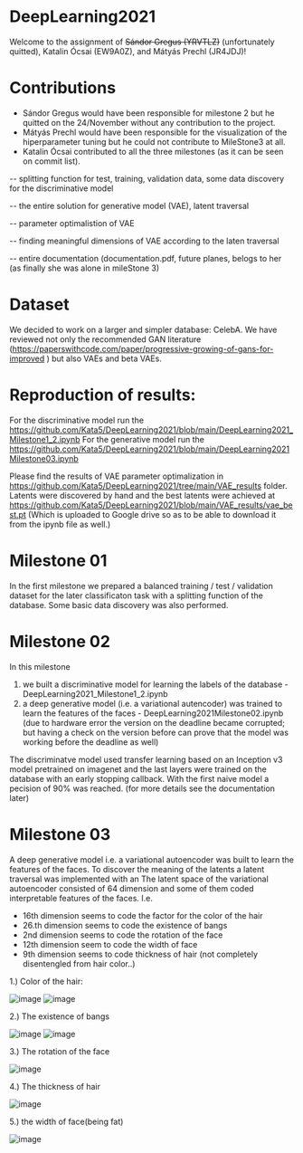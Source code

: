 # DeepLearning2021

Welcome to the assignment of ~~Sándor Gregus (YRVTLZ)~~ (unfortunately quitted), Katalin Ócsai (EW9A0Z), and Mátyás Prechl (JR4JDJ)!

# Contributions
* Sándor Gregus would have been responsible for milestone 2 but he quitted on the 24/November without any contribution to the project.
* Mátyás Prechl would have been responsible for the visualization of the hiperparameter tuning but he could not contribute to MileStone3 at all.
* Katalin Ócsai contributed to all the three milestones (as it can be seen on commit list).

-- splitting function for test, training, validation data, some data discovery for the discriminative model

-- the entire solution for generative model (VAE), latent traversal

-- parameter optimalistion of VAE

-- finding meaningful dimensions of VAE according to the laten traversal

-- entire documentation (documentation.pdf, future planes,  belogs to her (as finally she was alone in mileStone 3)

# Dataset
We decided to work on a larger and simpler database: CelebA. We have reviewed not only the recommended GAN literature (https://paperswithcode.com/paper/progressive-growing-of-gans-for-improved ) but also VAEs and beta VAEs.

# Reproduction of results:
For the discriminative model run the https://github.com/Kata5/DeepLearning2021/blob/main/DeepLearning2021_Milestone1_2.ipynb
For the generative model run the https://github.com/Kata5/DeepLearning2021/blob/main/DeepLearning2021Milestone03.ipynb 

Please find the results of VAE parameter optimalization  in https://github.com/Kata5/DeepLearning2021/tree/main/VAE_results folder. 
Latents were discovered by hand and the best latents were achieved at https://github.com/Kata5/DeepLearning2021/blob/main/VAE_results/vae_best.pt (Which is uploaded to Google drive so as to be able to download it from the ipynb file as well.)

# Milestone 01

In the first milestone we prepared a balanced training / test / validation dataset for the later classificaton task with a splitting function of the database.
Some basic data discovery was also performed.


# Milestone 02

In this milestone
1. we built a discriminative model for learning the labels of the database - DeepLearning2021_Milestone1_2.ipynb
2. a deep generative model (i.e. a variational autencoder) was trained to learn the features of the faces - DeepLearning2021Milestone02.ipynb (due to hardware error the version on the deadline became corrupted; but having a check on the version before can prove that the model was working before the deadline as well)

The discriminatve model used transfer learning based on an Inception v3 model pretrained on imagenet and the last layers were trained on the database with an early stopping callback. With the first naive model a pecision of 90% was reached. (for more details see the documentation later)


# Milestone 03

A deep generative model i.e. a variational autoencoder was built to learn the features of the faces. 
To discover the meaning of the latents a latent traversal was implemented with an 
The latent space of the variational autoencoder consisted of 64 dimension and some of them coded interpretable features of the faces. I.e.
* 16th dimension seems to code the factor for the color of the hair
* 26.th dimension seems to code the existence of bangs
* 2nd dimension seems to code the rotation of the face
* 12th dimension seem to code the width of face
* 9th dimension seems to code thickness of hair (not completely disentengled from hair color..)

1.) Color of the hair:

![image](https://user-images.githubusercontent.com/24832770/145726224-f1d19a1a-6cea-4af0-a45d-5f15bd8e2ece.png)
![image](https://user-images.githubusercontent.com/24832770/145726256-e8d1d576-f2fc-4fa6-b45c-0e9f68f2f2d7.png)


2.) The existence of bangs

![image](https://user-images.githubusercontent.com/24832770/145726278-612137db-7be9-4f6b-bbe3-4b49f56af677.png)
![image](https://user-images.githubusercontent.com/24832770/145726306-282c8d1f-4359-43da-ba48-30054c937825.png)


3.) The rotation of the face

![image](https://user-images.githubusercontent.com/24832770/145726362-2a7f2a90-b83d-4802-8517-bfe84554b3b5.png)

4.) The thickness of hair

![image](https://user-images.githubusercontent.com/24832770/145726458-57b7d5f9-36cb-44ed-b729-75aa4b176118.png)

5.) the width of face(being fat)

![image](https://user-images.githubusercontent.com/24832770/145726480-76172ed3-c35d-49a9-8cf8-96553c61507e.png)






